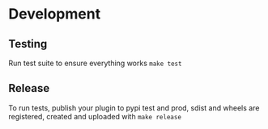 # Development

## Testing

Run test suite to ensure everything works `make test`

## Release

To run tests, publish your plugin to pypi test and prod, sdist and wheels are
registered, created and uploaded with `make release`